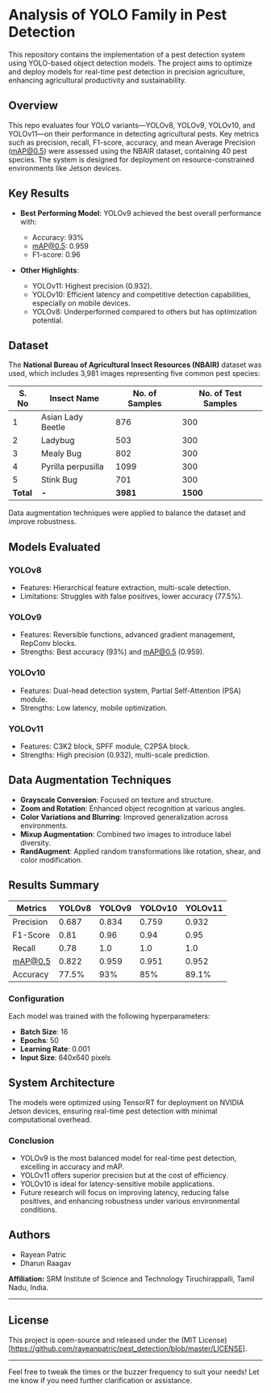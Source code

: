 # Analysis of YOLO Family in Pest Detection

This repository contains the implementation of a pest detection system using YOLO-based object detection models. The project aims to optimize and deploy models for real-time pest detection in precision agriculture, enhancing agricultural productivity and sustainability.

## Overview

This repo evaluates four YOLO variants—YOLOv8, YOLOv9, YOLOv10, and YOLOv11—on their performance in detecting agricultural pests. Key metrics such as precision, recall, F1-score, accuracy, and mean Average Precision (mAP@0.5) were assessed using the NBAIR dataset, containing 40 pest species. The system is designed for deployment on resource-constrained environments like Jetson devices.

## Key Results

- **Best Performing Model**: YOLOv9 achieved the best overall performance with:
  - Accuracy: 93%
  - mAP@0.5: 0.959
  - F1-score: 0.96
  
- **Other Highlights**:
  - YOLOv11: Highest precision (0.932).
  - YOLOv10: Efficient latency and competitive detection capabilities, especially on mobile devices.
  - YOLOv8: Underperformed compared to others but has optimization potential.

## Dataset

The **National Bureau of Agricultural Insect Resources (NBAIR)** dataset was used, which includes 3,981 images representing five common pest species:

| S. No | Insect Name          | No. of Samples | No. of Test Samples |
|-------|----------------------|----------------|----------------------|
| 1     | Asian Lady Beetle    | 876            | 300                  |
| 2     | Ladybug              | 503            | 300                  |
| 3     | Mealy Bug            | 802            | 300                  |
| 4     | Pyrilla perpusilla   | 1099           | 300                  |
| 5     | Stink Bug            | 701            | 300                  |
| **Total** | **-**             | **3981**       | **1500**            |

Data augmentation techniques were applied to balance the dataset and improve robustness.

## Models Evaluated

### YOLOv8
- Features: Hierarchical feature extraction, multi-scale detection.
- Limitations: Struggles with false positives, lower accuracy (77.5%).

### YOLOv9
- Features: Reversible functions, advanced gradient management, RepConv blocks.
- Strengths: Best accuracy (93%) and mAP@0.5 (0.959).

### YOLOv10
- Features: Dual-head detection system, Partial Self-Attention (PSA) module.
- Strengths: Low latency, mobile optimization.

### YOLOv11
- Features: C3K2 block, SPFF module, C2PSA block.
- Strengths: High precision (0.932), multi-scale prediction.

## Data Augmentation Techniques

- **Grayscale Conversion**: Focused on texture and structure.
- **Zoom and Rotation**: Enhanced object recognition at various angles.
- **Color Variations and Blurring**: Improved generalization across environments.
- **Mixup Augmentation**: Combined two images to introduce label diversity.
- **RandAugment**: Applied random transformations like rotation, shear, and color modification.

## Results Summary

| Metrics         | YOLOv8 | YOLOv9 | YOLOv10 | YOLOv11 |
|-----------------|--------|--------|---------|---------|
| Precision       | 0.687  | 0.834  | 0.759   | 0.932   |
| F1-Score        | 0.81   | 0.96   | 0.94    | 0.95    |
| Recall          | 0.78   | 1.0    | 1.0     | 1.0     |
| mAP@0.5         | 0.822  | 0.959  | 0.951   | 0.952   |
| Accuracy        | 77.5%  | 93%    | 85%     | 89.1%   |

### Configuration

Each model was trained with the following hyperparameters:

- **Batch Size**: 16
- **Epochs**: 50
- **Learning Rate**: 0.001
- **Input Size**: 640x640 pixels

## System Architecture

The models were optimized using TensorRT for deployment on NVIDIA Jetson devices, ensuring real-time pest detection with minimal computational overhead.

### Conclusion

- YOLOv9 is the most balanced model for real-time pest detection, excelling in accuracy and mAP.
- YOLOv11 offers superior precision but at the cost of efficiency.
- YOLOv10 is ideal for latency-sensitive mobile applications.
- Future research will focus on improving latency, reducing false positives, and enhancing robustness under various environmental conditions.

## Authors

- Rayean Patric
- Dharun Raagav

**Affiliation:** SRM Institute of Science and Technology Tiruchirappalli, Tamil Nadu, India.

---

## License

This project is open-source and released under the (MIT License)[https://github.com/rayeanpatric/pest_detection/blob/master/LICENSE].

---

Feel free to tweak the times or the buzzer frequency to suit your needs! Let me know if you need further clarification or assistance.


